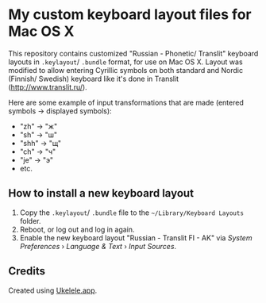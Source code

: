 # My custom keyboard layout files for Mac OS X

This repository contains customized "Russian - Phonetic/ Translit" keyboard layouts in `.keylayout`/ `.bundle` format, for use on Mac OS X.
Layout was modified to allow entering Cyrillic symbols on both standard and Nordic (Finnish/ Swedish) keyboard like it's done in Translit (http://www.translit.ru/).

Here are some example of input transformations that are made (entered symbols -> displayed symbols):

- "zh" -> "ж"
- "sh" -> "ш"
- "shh" -> "щ"
- "ch" -> "ч"
- "je" -> "э"
- etc.

## How to install a new keyboard layout

1. Copy the `.keylayout`/ `.bundle` file to the `~/Library/Keyboard Layouts` folder.
2. Reboot, or log out and log in again.
3. Enable the new keyboard layout "Russian - Translit FI - AK" via _System Preferences_ › _Language & Text_ › _Input Sources_.

## Credits

Created using [Ukelele.app](http://scripts.sil.org/ukelele).
